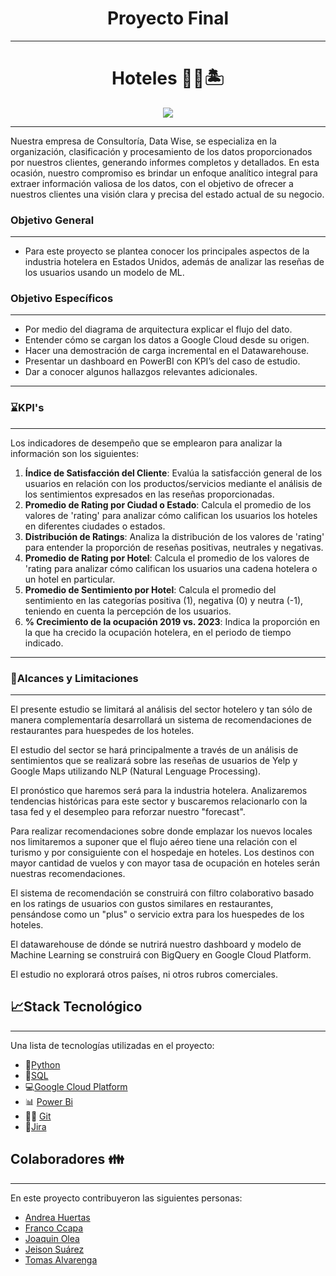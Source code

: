 <h1 align='center'>
 <b>Proyecto  Final</b>
</h1>


***
<h1 align='center'>
<b>Hoteles 🏨🥂🏝</b>
</h1>

<p align="center">
  <img src="Image/logo.png" />
</p>

***
Nuestra empresa de Consultoría, Data Wise, se especializa en la organización, clasificación y procesamiento de los datos proporcionados por nuestros clientes, generando informes completos y detallados. En esta ocasión, nuestro compromiso es brindar un enfoque analítico integral para extraer información valiosa de los datos, con el objetivo de ofrecer a nuestros clientes una visión clara y precisa del estado actual de su negocio.

### **Objetivo General**
***
* Para este proyecto se plantea conocer los principales aspectos de la industria hotelera en Estados Unidos, además de analizar las reseñas de los usuarios usando un modelo de ML.
  
### **Objetivo Específicos**
***
* Por medio del  diagrama de arquitectura explicar el flujo del dato.
* Entender cómo se cargan los datos a Google Cloud desde su origen.
* Hacer una demostración de carga incremental en el Datawarehouse.
* Presentar un  dashboard en PowerBI con KPI’s del caso de estudio.
* Dar a conocer algunos hallazgos relevantes adicionales.

  
***
### ⌛KPI's
***
Los indicadores de desempeño que se emplearon para analizar la información son los siguientes:

1. **Índice de Satisfacción del Cliente**: Evalúa la satisfacción general de los usuarios en relación con los productos/servicios mediante el análisis de los sentimientos expresados en las reseñas proporcionadas.
2. **Promedio de Rating por Ciudad o Estado**:
Calcula el promedio de los valores de 'rating' para analizar cómo califican los usuarios los hoteles en diferentes ciudades o estados.
3. **Distribución de Ratings**: Analiza la distribución de los valores de 'rating' para entender la proporción de reseñas positivas, neutrales y negativas.
4.	**Promedio de Rating por Hotel**: Calcula el promedio de los valores de 'rating para analizar cómo califican los usuarios una cadena hotelera o un hotel en particular.
5.	**Promedio de Sentimiento por Hotel**: Calcula el promedio del sentimiento en las categorías positiva (1), negativa (0) y neutra (-1), teniendo en cuenta la percepción de los usuarios.
6.	**% Crecimiento de la ocupación 2019 vs. 2023**: Indica la proporción en la que ha crecido la ocupación hotelera, en el periodo de tiempo indicado. 


***
### **👀Alcances y Limitaciones**
***
El presente estudio se limitará al análisis del sector hotelero y tan sólo de manera complementaría desarrollará un sistema de recomendaciones de restaurantes para huespedes de los hoteles.

El estudio del sector se hará principalmente a través de un análisis de sentimientos que se realizará sobre las reseñas de usuarios de Yelp y Google Maps utilizando NLP (Natural Lenguage Processing).

El pronóstico que haremos será para la industria hotelera. Analizaremos tendencias históricas para este sector y buscaremos relacionarlo con la tasa fed y el desempleo para reforzar nuestro "forecast".

Para realizar recomendaciones sobre donde emplazar los nuevos locales nos limitaremos a suponer que el flujo aéreo tiene una relación con el turismo y por consiguiente con el hospedaje en hoteles. Los destinos con mayor cantidad de vuelos y con mayor tasa de ocupación en hoteles serán nuestras recomendaciones.

El sistema de recomendación se construirá con filtro colaborativo basado en los ratings de usuarios con gustos similares en restaurantes, pensándose como un "plus" o servicio extra para los huespedes de los hoteles.

El datawarehouse de dónde se nutrirá nuestro dashboard y modelo de Machine Learning se construirá con BigQuery en Google Cloud Platform.

El estudio no explorará otros países, ni otros rubros comerciales.



## **📈Stack Tecnológico**
***
Una lista de tecnologías utilizadas en el proyecto:

* 🐍[Python](https://docs.python.org/3/)
* 🐬[SQL](https://cloud.google.com/sql-server?hl=es)
* 💻[Google Cloud Platform](https://console.cloud.google.com/welcome?hl=es)
* 📊 [Power Bi](https://powerbi.microsoft.com/es-es/)
* 🐱‍💻 [Git](https://github.com/)
* 📜[Jira](https://id.atlassian.com/logout?continue=https%3A%2F%2Fplanealab.atlassian.net)


## **Colaboradores 👪**
***
En este proyecto contribuyeron las siguientes personas: 

* [Andrea Huertas](https://www.linkedin.com/in/luz-andrea-huertas-guerrero-30bb7a237/)
* [Franco Ccapa](https://www.linkedin.com/in/abelfrancoccapa/)
* [Joaquin Olea](https://www.linkedin.com/in/joaqu%C3%ADn-olea-ibarra-895aa413a/)
* [Jeison Suárez](https://www.linkedin.com/in/jeison-su%C3%A1rez-bbb753266/) 
* [Tomas Alvarenga](https://www.linkedin.com/in/tomas-agostino-alvarenga-4a7a80265/)
